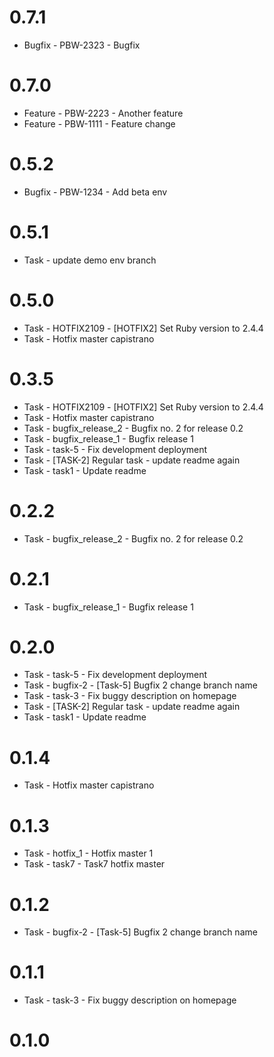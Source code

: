 # 0.7.1
 * Bugfix - PBW-2323 - Bugfix

# 0.7.0
 * Feature - PBW-2223 - Another feature
 * Feature - PBW-1111 - Feature change

# 0.5.2
 * Bugfix - PBW-1234 - Add beta env

# 0.5.1
 * Task - update demo env branch

# 0.5.0
 * Task - HOTFIX2109 - [HOTFIX2] Set Ruby version to 2.4.4
 * Task - Hotfix master capistrano

# 0.3.5
 * Task - HOTFIX2109 - [HOTFIX2] Set Ruby version to 2.4.4
 * Task - Hotfix master capistrano
 * Task - bugfix_release_2 - Bugfix no. 2 for release 0.2
 * Task - bugfix_release_1 - Bugfix release 1
 * Task - task-5 - Fix development deployment
 * Task - [TASK-2] Regular task - update readme again
 * Task - task1 - Update readme

# 0.2.2
 * Task - bugfix_release_2 - Bugfix no. 2 for release 0.2

# 0.2.1
 * Task - bugfix_release_1 - Bugfix release 1

# 0.2.0
 * Task - task-5 - Fix development deployment
 * Task - bugfix-2 - [Task-5] Bugfix 2 change branch name
 * Task - task-3 - Fix buggy description on homepage
 * Task - [TASK-2] Regular task - update readme again
 * Task - task1 - Update readme

# 0.1.4
 * Task - Hotfix master capistrano

# 0.1.3
 * Task - hotfix_1 - Hotfix master 1
 * Task - task7 - Task7 hotfix master

# 0.1.2
 * Task - bugfix-2 - [Task-5] Bugfix 2 change branch name

# 0.1.1
 * Task - task-3 - Fix buggy description on homepage

# 0.1.0
